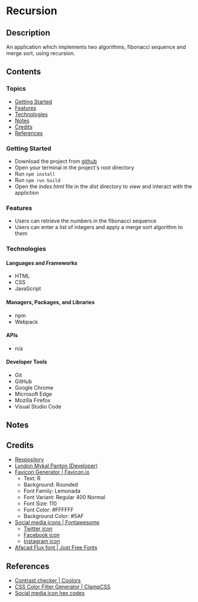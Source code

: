 # Recursion

## Description

An application which implements two algorithms, fibonacci sequence and merge
sort, using recursion.

## Contents

### Topics

- [Getting Started](#getting-started)
- [Features](#features)
- [Technologies](#technologies)
- [Notes](#notes)
- [Credits](#credits)
- [References](#references)

### Getting Started

- Download the project from [github](https://github.com/lyndonpanton/recursion)
- Open your terminal in the project's root directory
- Run `npm install`
- Run `npm run build`
- Open the _index.html_ file in the _dist_ directory to view and interact with
the appliction

### Features

- Users can retrieve the numbers in the fibonacci sequence
- Users can enter a list of integers and apply a merge sort algorithm to them

### Technologies

#### Languages and Frameworks

- HTML
- CSS
- JavaScript

#### Managers, Packages, and Libraries

- npm
- Webpack

#### APIs

- n/a

#### Developer Tools

- Git
- GitHub
- Google Chrome
- Microsoft Edge
- Mozilla Firefox
- Visual Studio Code

## Notes

## Credits

- [Respository](https://github.com/lyndonpanton/recursion)
- [Lyndon Mykal Panton (Developer)](https://github.com/lyndonpanton)
- [Favicon Generator | Favicon.io](https://favicon.io/favicon-generator/)
    - Text: R
    - Background: Rounded
    - Font Family: Lemonada
    - Font Variant: Regular 400 Normal
    - Font Size: 110
    - Font Color: #FFFFFF
    - Background Color: #5AF
- [Social media icons | Fontawesome](https://fontawesome.com/)
    - [Twitter icon](https://fontawesome.com/icons/twitter?f=brands&s=solid)
    - [Facebook icon](https://fontawesome.com/icons/facebook?f=brands&s=solid)
    - [Instagram icon](https://fontawesome.com/icons/instagram?f=brands&s=solid)
- [Afacad Flux font | Just Free Fonts](https://justfreefonts.com/fonts/afacad-flux/)

## References

- [Contrast checker | Coolors](https://coolors.co/contrast-checker/112a46-acc8e5)
- [CSS Color Filter Generator | ClampCSS](https://clampcss.com/css-filter.html)
- [Social media icon hex codes](https://brandpalettes.com/)
